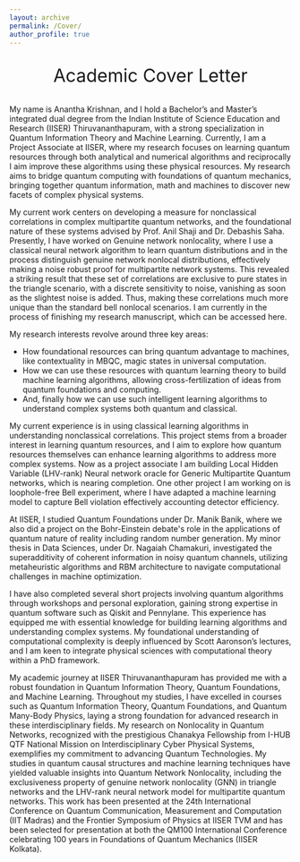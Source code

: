 ```yaml
---
layout: archive
permalink: /Cover/
author_profile: true
---
```


<p style="text-align:center;font-size: 32px;">Academic Cover Letter</p>

My name is Anantha Krishnan, and I hold a Bachelor’s and Master’s integrated dual degree from the Indian Institute of Science Education and Research (IISER) Thiruvananthapuram, with a strong specialization in Quantum Information Theory and Machine Learning. Currently, I am a Project Associate at IISER, where my research focuses on learning quantum resources through both analytical and numerical algorithms and reciprocally I aim improve these algorithms using these physical resources. My research aims to bridge quantum computing with foundations of quantum mechanics, bringing together quantum information, math and machines to discover new facets of complex physical systems. 

My current work centers on developing a measure for nonclassical correlations in complex multipartite quantum networks, and the foundational nature of these systems advised by Prof. Anil Shaji and Dr. Debashis Saha. Presently, I have worked on Genuine network nonlocality, where I use a classical neural network algorithm to learn quantum distributions and in the process distinguish genuine network nonlocal distributions, effectively making a noise robust proof for multipartite network systems. This revealed a striking result that these set of correlations are exclusive to pure states in the triangle scenario, with a discrete sensitivity to noise, vanishing as soon as the slightest noise is added. Thus, making these correlations much more unique than the standard bell nonlocal scenarios. I am currently in the process of finishing my research manuscript, which can be accessed here.

My research interests revolve around three key areas:
- How foundational resources can bring quantum advantage to machines, like contextuality in MBQC, magic states in universal computation.
- How we can use these resources with quantum learning theory to build machine learning algorithms, allowing cross-fertilization of ideas from quantum foundations and computing.
- And, finally how we can use such intelligent learning algorithms to understand complex systems both quantum and classical. 

My current experience is in using classical learning algorithms in understanding nonclassical correlations. This project stems from a broader interest in learning quantum resources, and I aim to explore how quantum resources themselves can enhance learning algorithms to address more complex systems. Now as a project associate I am building Local Hidden Variable (LHV-rank) Neural network oracle for Generic Multipartite Quantum networks, which is nearing completion. One other project I am working on is loophole-free Bell experiment, where I have adapted a machine learning model to capture Bell violation effectively accounting detector efficiency.

At IISER, I studied Quantum Foundations under Dr. Manik Banik, where we also did a project on the Bohr-Einstein debate's role in the applications of quantum nature of reality including random number generation. My minor thesis in Data Sciences, under Dr. Nagaiah Chamakuri, investigated the superadditivity of coherent information in noisy quantum channels, utilizing metaheuristic algorithms and RBM architecture to navigate computational challenges in machine optimization.

I have also completed several short projects involving quantum algorithms through workshops and personal exploration, gaining strong expertise in quantum software such as Qiskit and Pennylane. This experience has equipped me with essential knowledge for building learning algorithms and understanding complex systems. My foundational understanding of computational complexity is deeply influenced by Scott Aaronson’s lectures, and I am keen to integrate physical sciences with computational theory within a PhD framework.

My academic journey at IISER Thiruvananthapuram has provided me with a robust foundation in Quantum Information Theory, Quantum Foundations, and Machine Learning. Throughout my studies, I have excelled in courses such as Quantum Information Theory, Quantum Foundations, and Quantum Many-Body Physics, laying a strong foundation for advanced research in these interdisciplinary fields. My research on Nonlocality in Quantum Networks, recognized with the prestigious Chanakya Fellowship from I-HUB QTF National Mission on Interdisciplinary Cyber Physical Systems, exemplifies my commitment to advancing Quantum Technologies. My studies in quantum causal structures and machine learning techniques have yielded valuable insights into Quantum Network Nonlocality, including the exclusiveness property of genuine network nonlocality (GNN) in triangle networks and the LHV-rank neural network model for multipartite quantum networks. This work has been presented at the 24th International Conference on Quantum Communication, Measurement and Computation (IIT Madras) and the Frontier Symposium of Physics at IISER TVM and has been selected for presentation at both the QM100 International Conference celebrating 100 years in Foundations of Quantum Mechanics (IISER Kolkata).







